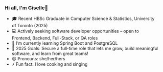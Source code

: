 ### Hi all, I'm Giselle👋

- 🎓 Recent HBSc Graduate in Computer Science & Statistics, University of Toronto (2025)
- 💻 Actively seeking software developer opportunities – open to Frontend, Backend, Full-Stack, or QA roles
- 🌱 I’m currently learning Spring Boot and PostgreSQL
- 🥅 2025 Goals: Secure a full-time role that lets me grow, build meaningful software, and learn from great teams!
- 😄 Pronouns: she/her/hers
- ⚡ Fun fact: I love cooking and singing
